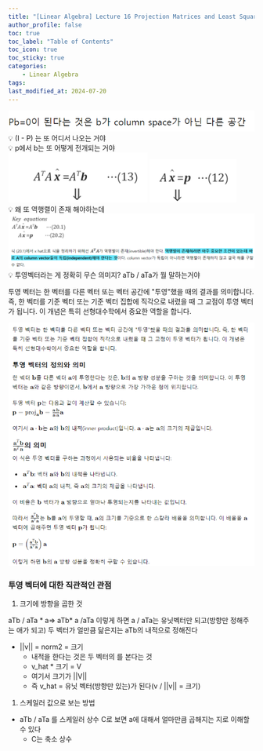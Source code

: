 ```yaml
---
title: "[Linear Algebra] Lecture 16 Projection Matrices and Least Squares"
author_profile: false
toc: true
toc_label: "Table of Contents"
toc_icon: true
toc_sticky: true
categories: 
    - Linear Algebra
tags:
last_modified_at: 2024-07-20
---
```


<aside>

<img src="https://raw.githubusercontent.com/domingolee0254/domingolee0254.github.io/main/assets/image/post_image/Math/2024-07-20-%5BLinear%20Algebra%5D%20Lecture%2016%20Projection%20Matrices%20and%20Least%20Squares/Untitled.png" alt="Untitled">

</aside>

<aside>
💡 (I - P) 는 또 어디서 나오는 거야

</aside>

<aside>
💡 p에서 b는 또 어떻게 전개되는 거야

<img src="https://raw.githubusercontent.com/domingolee0254/domingolee0254.github.io/main/assets/image/post_image/Math/2024-07-20-%5BLinear%20Algebra%5D%20Lecture%2016%20Projection%20Matrices%20and%20Least%20Squares/Untitled%201.png" alt="Untitled">
<img src="https://raw.githubusercontent.com/domingolee0254/domingolee0254.github.io/main/assets/image/post_image/Math/2024-07-20-%5BLinear%20Algebra%5D%20Lecture%2016%20Projection%20Matrices%20and%20Least%20Squares/Untitled%202.png" alt="Untitled">

</aside>

<aside>
💡 왜 또 역행렬이 존재 해야하는데
<img src="https://raw.githubusercontent.com/domingolee0254/domingolee0254.github.io/main/assets/image/post_image/Math/2024-07-20-%5BLinear%20Algebra%5D%20Lecture%2016%20Projection%20Matrices%20and%20Least%20Squares/Untitled%203.png" alt="Untitled">

</aside>

<aside>
💡 투영벡터라는 게 정확히 무슨 의미지? aTb / aTa가 뭘 말하는거야

</aside>

투영 벡터는 한 벡터를 다른 벡터 또는 벡터 공간에 "투영"했을 때의 결과를 의미합니다. 즉, 한 벡터를 기준 벡터 또는 기준 벡터 집합에 직각으로 내렸을 때 그 교점이 투영 벡터가 됩니다. 이 개념은 특히 선형대수학에서 중요한 역할을 합니다.

<img src="https://raw.githubusercontent.com/domingolee0254/domingolee0254.github.io/main/assets/image/post_image/Math/2024-07-20-%5BLinear%20Algebra%5D%20Lecture%2016%20Projection%20Matrices%20and%20Least%20Squares/Untitled%204.png" alt="Untitled">

### 투영 벡터에 대한 직관적인 관점

1. 크기에 방향을 곱한 것

aTb / aTa * a⇒ aTb* a /aTa 이렇게 하면 a / aTa는 유닛벡터만 되고(방향만 정해주는 애가 되고) 두 벡터가 얼만큼 닮은지는 aTb의 내적으로 정해진다 

- ||v|| = norm2 = 크기
    - 내적을 한다는 것은 두 벡터의 를 본다는 것
    - v_hat * 크기 = V
    - 여기서 크기가 ||V||
    - 즉 v_hat = 유닛 벡터(방향만 있는)가 된다(v / ||v|| = 크기)
1. 스케일러 값으로 보는 방법
- aTb / aTa 를 스케일러 상수 C로 보면 a에 대해서 얼마만큼 곱해지는 지로 이해할 수 있다
    - C는 축소 상수